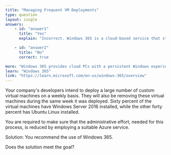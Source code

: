 ```yaml
---
title: "Managing Frequent VM Deployments"
type: question
layout: single
answers:
    - id: "answer1"
      title: "Yes"
      explain: "Incorrect. Windows 365 is a cloud-based service that streams Windows desktops and applications to any device. It is designed for providing persistent cloud PCs, not for automating the deployment and removal of custom virtual machines in Azure."

    - id: "answer2"
      title: "No"
      correct: true

more: "Windows 365 provides cloud PCs with a persistent Windows experience, but it is not designed for automating VM deployments in Azure. For automating VM deployments, consider using Azure DevOps, Azure Automation, or Azure Resource Manager templates."
learn: "Windows 365"
link: "https://learn.microsoft.com/en-us/windows-365/overview"
---
```


Your company's developers intend to deploy a large number of custom virtual machines on a weekly basis. They will also be removing these virtual machines during the same week it was deployed. Sixty percent of the virtual machines have Windows Server 2016 installed, while the other forty percent has Ubuntu Linux installed.

You are required to make sure that the administrative effort, needed for this process, is reduced by employing a suitable Azure service.

Solution: You recommend the use of Windows 365.

Does the solution meet the goal?